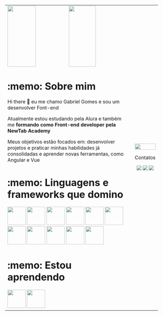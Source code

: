<table>
  
<td align="left"> 
  <div width="100%">
    <a href="https://github.com/gabrielfgomss"></a>
    <img width="49%" justify="bottom" height="200px" src="https://github-readme-stats.vercel.app/api?username=Gabrielfgomss&show_icons=true&theme=dracula&include_all_commits=true&count_private=true"/>
    <img align="right" width="48%" height="200px" src="https://github-readme-stats.vercel.app/api/top-langs/?username=Gabrielfgomss&layout=compact&langs_count=7&theme=dracula" />
  </div>
  
  <div>
    <h1> :memo: Sobre mim</h1>
    <p >Hi there 👋 eu me chamo Gabriel Gomes e sou um desenvolver Font-end</p>
    <p>Atualmente estou estudando pela Alura e também me <strong>formando como Front-end developer pela NewTab Academy</strong></p>
    <p>Meus objetivos estão focados em: desenvolver projetos e praticar minhas habilidades já consolidadas e aprender novas ferramentas, como Angular e Vue</p>
  </div>
 
  <div>
      <h1> :memo: Linguagens e frameworks que domino</h1>
      <img src="https://cdn.jsdelivr.net/gh/devicons/devicon/icons/html5/html5-plain-wordmark.svg" width='60' height='60'/>
      <img src="https://cdn.jsdelivr.net/gh/devicons/devicon/icons/css3/css3-plain-wordmark.svg" width='60' height='60'/>
      <img src="https://cdn.jsdelivr.net/gh/devicons/devicon/icons/javascript/javascript-plain.svg" width='60' height='60'/>
      <img src="https://cdn.jsdelivr.net/gh/devicons/devicon/icons/react/react-original-wordmark.svg" width='60' height='60'/>
      <img src="https://cdn.jsdelivr.net/gh/devicons/devicon/icons/git/git-original.svg" width='60' height='60'/>
      <img src="https://cdn.jsdelivr.net/gh/devicons/devicon/icons/nodejs/nodejs-original-wordmark.svg" width='60' height='60'/>
      <img src="https://cdn.jsdelivr.net/gh/devicons/devicon/icons/bootstrap/bootstrap-original.svg" width='60' height='60'/>
      <img src="https://cdn.jsdelivr.net/gh/devicons/devicon/icons/tailwindcss/tailwindcss-plain.svg" width='60' height='60'/>
      <img src="https://cdn.jsdelivr.net/gh/devicons/devicon/icons/mongodb/mongodb-original-wordmark.svg" width='60' height='60'/>
      <img src="https://cdn.jsdelivr.net/gh/devicons/devicon/icons/express/express-original.svg" width='60' height='60'/>
      <img src="https://cdn.jsdelivr.net/gh/devicons/devicon/icons/mysql/mysql-original-wordmark.svg" width='60' height='60'/>
  </div>
  
  <div>
      <h1> :memo: Estou aprendendo</h1>
      <img src="https://cdn.jsdelivr.net/gh/devicons/devicon/icons/angularjs/angularjs-original.svg" width='60' height='60'/>
      <img src="https://cdn.jsdelivr.net/gh/devicons/devicon/icons/firebase/firebase-plain-wordmark.svg" width='60' height='60'/>
  <td>
    
  <td align="right">
    <img src="https://raw.githubusercontent.com/gist/Gabrielfgomss/6caf0fa71ce2415ca3cf56b73e118833/raw/03bf6837d45d72510f830c2cd3213ea69a24dd32/githubcard.svg" widht="100%" height="100%"/>
    <p align="center">Contatos</p>
    <div align="center">
      <a href="https://instagram.com/gabrielfgomss" target="_blank"><img src="https://img.shields.io/badge/-Instagram-%23E4405F?style=for-the-badge&logo=instagram&logoColor=white" target="_blank"></a>
      <a href="https://www.linkedin.com/in/gabriel-gomes-fernandes" target="_blank"><img src="https://img.shields.io/badge/-LinkedIn-%230077B5?style=for-the-badge&logo=linkedin&logoColor=white" target="_blank"></a>
      <a href = "mailto:contato@seu-usuário-aqui"><img src="https://img.shields.io/badge/Email-gabriel.gomes__fernandes%40hotmail.com-blue" target="_blank"></a>
    </div>
  </td>
    
</table>

